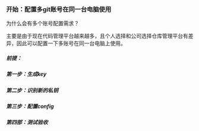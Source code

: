 ### 开始：配置多git账号在同一台电脑使用
为什么会有多个账号配置需求？

主要是由于现在代码管理平台越来越多，且个人选择和公司选择仓库管理平台有差异，因此可以配置一下多账号在同一台电脑上使用。

##### 前提：

##### 第一步：生成key

##### 第二步：识别新的私钥

##### 第三步：配置config

##### 第四部：测试验收
